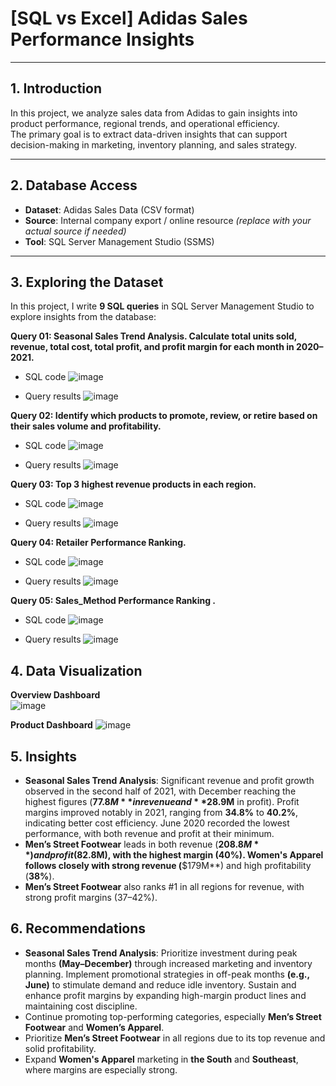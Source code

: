 # [SQL vs Excel] Adidas Sales Performance Insights

---

## 1. Introduction

In this project, we analyze sales data from Adidas to gain insights into product performance, regional trends, and operational efficiency.  
The primary goal is to extract data-driven insights that can support decision-making in marketing, inventory planning, and sales strategy.

---

## 2. Database Access

- **Dataset**: Adidas Sales Data (CSV format)  
- **Source**: Internal company export / online resource *(replace with your actual source if needed)*  
- **Tool**: SQL Server Management Studio (SSMS)  

---

## 3. Exploring the Dataset

In this project, I write **9 SQL queries** in SQL Server Management Studio to explore insights from the database:

**Query 01: Seasonal Sales Trend Analysis. Calculate total units sold, revenue, total cost, total profit, and profit margin for each month in 2020–2021.**
-  SQL code 
![image](https://github.com/user-attachments/assets/5b78229e-77e6-492d-b92f-99b2e0d851b6)

- Query results
![image](https://github.com/user-attachments/assets/35ecfeb2-40c3-4599-9ff5-cddf4eef1cb1)

**Query 02: Identify which products to promote, review, or retire based on their sales volume and profitability.**
- SQL code
![image](https://github.com/user-attachments/assets/19fdfab8-cc96-4906-9541-bf2851267cf1)

- Query results
![image](https://github.com/user-attachments/assets/dc02f058-3ee8-4a8a-88e8-ec00c3d76826)

**Query 03: Top 3 highest revenue products in each region.**
- SQL code
![image](https://github.com/user-attachments/assets/70b98a1d-044a-4785-b93c-e2aa67ca1766)

- Query results
![image](https://github.com/user-attachments/assets/8fa75ca6-f0ec-4f53-8a4f-feddab34028c)

**Query 04: Retailer Performance Ranking.**
- SQL code
![image](https://github.com/user-attachments/assets/60559108-bf35-4df7-972e-d8b9697194f9)

- Query results
![image](https://github.com/user-attachments/assets/f60ad8e3-36d0-498d-b451-ecbcc41f5b67)

**Query 05: Sales_Method Performance Ranking .**
- SQL code
![image](https://github.com/user-attachments/assets/50e50636-3b48-407b-a254-02414f895f28)

- Query results
![image](https://github.com/user-attachments/assets/32068081-9107-4425-a4ea-407b88ea8e5a)

## 4. Data Visualization
**Overview Dashboard**  
![image](https://github.com/user-attachments/assets/4755907d-641e-4bf3-b826-927123b53519)

**Product Dashboard**
![image](https://github.com/user-attachments/assets/df849bf9-3bad-4d3e-93df-05ee52565fa9)

## 5. Insights
- **Seasonal Sales Trend Analysis**: Significant revenue and profit growth observed in the second half of 2021, with December reaching the highest figures (**$77.8M** in revenue and **$28.9M** in profit). Profit margins improved notably in 2021, ranging from **34.8%** to **40.2%**, indicating better cost efficiency. June 2020 recorded the lowest performance, with both revenue and profit at their minimum.
- **Men’s Street Footwear** leads in both revenue (**$208.8M**) and profit ($82.8M), with the highest margin (**40%**). **Women's Apparel** follows closely with strong revenue (**$179M**) and high profitability (**38%**).
- **Men’s Street Footwear** also ranks #1 in all regions for revenue, with strong profit margins (37–42%). 

## 6. Recommendations
- **Seasonal Sales Trend Analysis**: Prioritize investment during peak months **(May–December)** through increased marketing and inventory planning. Implement promotional strategies in off-peak months **(e.g., June)** to stimulate demand and reduce idle inventory. Sustain and enhance profit margins by expanding high-margin product lines and maintaining cost discipline.
- Continue promoting top-performing categories, especially **Men’s Street Footwear** and **Women’s Apparel**. 
- Prioritize **Men’s Street Footwear** in all regions due to its top revenue and solid profitability.
- Expand **Women's Apparel** marketing in **the South** and **Southeast**, where margins are especially strong.
